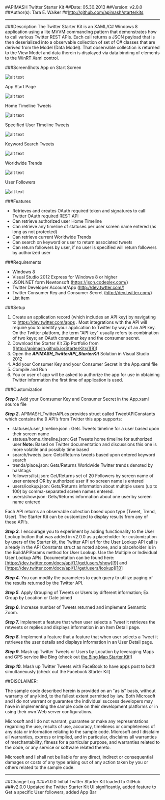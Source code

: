 #APIMASH Twitter Starter Kit
##Date: 05.30.2013
##Version: v2.0.0
##Author(s): Tara E. Walker
##http://github.com/apimash/starterkits

----------
###Description
The Twitter Starter Kit is an XAML/C# Windows 8 application using a lite MVVM commanding pattern that demonstrates how to call various Twitter REST APIs.  Each call returns a JSON payload that is then deserialized into a observable collection of set of C# classes that are derived from the Model (Data Model).  That observable collection is returned to the View Model and data therein is displayed via data binding of elements to the WinRT Xaml control.

###ScreenShots
App on Start Screen

![alt text][1]

App Start Page

![alt text][2]

Home Timeline Tweets

![alt text][3]

Specified User Timeline Tweets

![alt text][4]

Keyword Search Tweets

![alt text][5]

Worldwide Trends

![alt text][6]

User Followers

![alt text][7]

###Features
 - Retrieves and creates OAuth required token and signatures to call Twitter OAuth required REST API
 - Can retrieve authorized user Home Timeline
 - Can retrieve any timeline of statuses per user screen name entered (as long as not protected)
 - Can retrieve current Worldwide Trends
 - Can search on keyword or user to return associated tweets
 - Can return followers by user, if no user is specified will return followers by authorized user

###Requirements
 - Windows 8
 - Visual Studio 2012 Express for Windows 8 or higher
 - JSON.NET form Newtonsoft (https://json.codeplex.com/)
 - Twitter Developer Account/App (http://dev.twtter.com/)
 - Twitter Consumer Key and Consumer Secret (http://dev.twitter.com/)
 - List item

###Setup
 1. Create an application record (which includes an API key) by navigating to https://dev.twitter.com/apps . Most integrations with the API will require you to identify your application to Twitter by way of an API key. On the Twitter platform, the term "API key" usually refers to  combination of two keys; an OAuth consumer key and the consumer secret.
 2. Download the Starter Kit Zip Portfolio from ([http://apimash.github.io/StarterKits/][8])
 3. Open the ***APIMASH_TwitterAPI_StarterKit*** Solution in Visual Studio 2012
 4. Add your Consumer Key and your Consumer Secret in the App.xaml file
 5. Compile and Run
 6. You or user of app will be asked to authorize the app for use in obtaining Twitter information the first time of application is used.

###Customization

***Step 1***. Add your Comsumer Key and Consumer Secret in the App.xaml source file
 
***Step 2.*** APIMASH_TwitterAPI.cs provides struct called TweetAPIConstants which contains the 9 API’s from Twitter this app supports: 

 - statuses/user_timeline.json : Gets Tweets timeline for a user based upon their screen name
 - statues/home_timeline.json: Get Tweets home timeline for authorized user **Note:** Based on Twitter documentation and discussions this one is more volatile and possibly time based
 - search/tweets.json: Gets/Returns tweets based upon entered keyword search
 - trends/place.json: Gets/Returns Worldwide Twitter trends denoted by hashtags
 - followers/list.json: Get/Returns set of 20 Followers by screen name of user entered OR by authorized user if no screen name is entered
 - users/lookup.json: Gets/Returns information about multiple users (up to 100) by comma-separated screen names entered.
 - users/show.json: Gets/Returns information about one user by screen name entered

Each API returns an observable collection based upon type (Tweet, Trend, User). The Starter Kit can be customized to display results from any of these API’s. 

***Step 3.*** I encourage you to experiment by adding functionality to the User Lookup button that was added in v2.0.0 
as a placeholder for customization by users of the Starter kit, the Twitter API url for the User Lookup API call is already in the API Constants struct as noted above, and a placeholder is in the BuildAPIParams method for User Lookup. Use the Multiple or Individual User Lookup APIs.  Documentation can be found here: [https://dev.twitter.com/docs/api/1.1/get/users/show][9] and 
[https://dev.twitter.com/docs/api/1.1/get/users/lookup][10]

***Step 4.*** You can modify the parameters to each query to utilize paging of the results returned by the Twitter API.

***Step 5.*** Apply Grouping of Tweets or Users by different information; Ex. Group by Location or Date joined

***Step 6.*** Increase number of Tweets returned and implement Semantic Zoom. 

***Step 7.*** Implement a feature that when user selects a Tweet it retrieves the retweets or replies and displays information in an Item Detail page.

***Step 8.*** Implement a feature that  a feature that when user selects a Tweet it retrieves the user details and displays information in an User Detail page.

***Step 9.*** Mash up Twitter Tweets or Users by Location by leveraging Maps and GPS service like Bing (check out [the Bing Map Starter Kit][11]!)

***Step 10.*** Mash up Twitter Tweets with FaceBook to have apps post to both simultaneously (check out the Facebook Starter Kit)


##DISCLAIMER: 

The sample code described herein is provided on an "as is" basis, without warranty of any kind, to the fullest extent permitted by law. Both Microsoft and I do not warrant or guarantee the individual success developers may have in implementing the sample code on their development platforms or in using their own Web server configurations. 

Microsoft and I do not warrant, guarantee or make any representations regarding the use, results of use, accuracy, timeliness or completeness of any data or information relating to the sample code. Microsoft and I disclaim all warranties, express or implied, and in particular, disclaims all warranties of merchantability, fitness for a particular purpose, and warranties related to the code, or any service or software related thereto. 

Microsoft and I shall not be liable for any direct, indirect or consequential damages or costs of any type arising out of any action taken by you or others related to the sample code.


----------

##Change Log
###v1.0.0
Initial Twitter Starter Kit loaded to GitHub
###v2.0.0
Updated the Twitter Starter Kit UI significantly, added feature to Get a specific User followers, added App Bar 


  [1]: https://raw.github.com/apimash/StarterKits/master/Windows%20Starter%20Kits/APIMASH_Twitter_StarterKit/TwitterAPI_Start_ScreenShot.png "APIMASH Twitter Starter Kit on Start Screen"
  [2]: https://raw.github.com/apimash/StarterKits/master/Windows%20Starter%20Kits/APIMASH_Twitter_StarterKit/TwitterAPI_HomeScreen_AppBar.png "App Start Page"
  [3]: https://raw.github.com/apimash/StarterKits/master/Windows%20Starter%20Kits/APIMASH_Twitter_StarterKit/TwitterAPI_TweetsbyHomeTimeline.png "Authorized User Home Timeline"
  [4]: https://raw.github.com/apimash/StarterKits/master/Windows%20Starter%20Kits/APIMASH_Twitter_StarterKit/TwitterAPI_TweetsbyUserTimeline.png "Specified User Timeline"
  [5]: https://raw.github.com/apimash/StarterKits/master/Windows%20Starter%20Kits/APIMASH_Twitter_StarterKit/TwitterAPI_TweetsbySearchTopic.png "Keyword Search Tweets"
  [6]: https://raw.github.com/apimash/StarterKits/master/Windows%20Starter%20Kits/APIMASH_Twitter_StarterKit/TwitterAPI_WorldwideTrendingTopics.png "Show Worldwide Trends"
  [7]: https://raw.github.com/apimash/StarterKits/master/Windows%20Starter%20Kits/APIMASH_Twitter_StarterKit/TwitterAPI_FollowersbyUser.png "User Followers"
  [8]: http://apimash.github.io/StarterKits/ "APIMash Starter Kits"
  [9]: https://dev.twitter.com/docs/api/1.1/get/users/show "Twitter User Lookup for One User"
  [10]: https://dev.twitter.com/docs/api/1.1/get/users/lookup "Twitter API for Multiple User Lookup"
  [11]: https://dev.twitter.com/docs/api/1.1/get/users/lookup "Twitter API for Multiple User Lookup"
